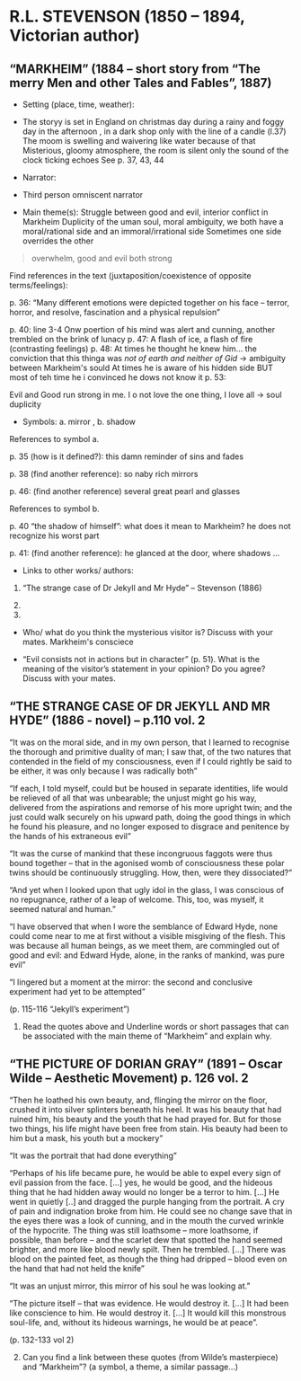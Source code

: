 # R.L. STEVENSON (1850 – 1894, Victorian author)

## “MARKHEIM”  (1884 – short story from “The merry Men and other Tales and Fables”, 1887)
-   Setting (place, time, weather): 
- The storyy is set in England on christmas day during a rainy and foggy day in the afternoon , in a dark shop only with the line of a candle (l.37)
The moom is swelling and waivering like water because of that    
Misterious, gloomy atmosphere, the room is silent only the sound of the clock ticking echoes
See p. 37, 43, 44

  

-   Narrator: 
- Third person omniscent narrator
  

-   Main theme(s): 
Struggle between good and evil, interior conflict in Markheim
Duplicity of the uman soul, moral ambiguity, we both have a moral/rational side and an immoral/irrational side
Sometimes one side overrides the other
> overwhelm, good and evil both strong
  

Find references in the text (juxtaposition/coexistence of opposite terms/feelings):

  

p. 36: “Many different emotions were depicted together on his face – terror, horror, and resolve, fascination and a physical repulsion”

p. 40:
	line 3-4 
	Onw poertion of his mind was alert and cunning, another trembled on the brink of lunacy
p. 47:
A flash of ice, a flash of fire (contrasting feelings)
p. 48:
At times he thought he knew him... the conviction that this thinga was _not of earth and neither of Gid_ $\to$ ambiguity between Markheim's sould 
At times he is aware of his hidden side BUT most of teh time he i convinced he dows not know it
p. 53:

Evil and Good run strong in me. I o not love the one thing, I love all $\to$ soul duplicity

  
  

-   Symbols: a. mirror , b. shadow
    

  

References to symbol a.

p. 35 (how is it defined?): this damn reminder of sins and fades

p. 38 (find another reference):  so naby rich mirrors 

p. 46: (find another reference) several great pearl  and glasses
  

References to symbol b.

p. 40 “the shadow of himself”: what does it mean to Markheim?  he does not recognize his worst part

p. 41: (find another reference): he glanced at the door, where shadows ...

  

-   Links to other works/ authors:
    

1. “The strange case of Dr Jekyll and Mr Hyde” – Stevenson (1886)

2.

3.

  

-   Who/ what do you think the mysterious visitor is? Discuss with your mates.
    Markheim's consciece

  

-   “Evil consists not in actions but in character” (p. 51). What is the meaning of the visitor’s statement in your opinion? Do you agree? Discuss with your mates.
    

  
  

## “THE STRANGE CASE OF DR JEKYLL AND MR HYDE”  (1886 - novel) – p.110 vol. 2

“It was on the moral side, and in my own person, that I learned to recognise the thorough and primitive duality of man; I saw that, of the two natures that contended in the field of my consciousness, even if I could rightly be said to be either, it was only because I was radically both”

  

“If each, I told myself, could but be housed in separate identities, life would be relieved of all that was unbearable; the unjust might go his way, delivered from the aspirations and remorse of his more upright twin; and the just could walk securely on his upward path, doing the good things in which he found his pleasure, and no longer exposed to disgrace and penitence by the hands of his extraneous evil”

  

“It was the curse of mankind that these incongruous faggots were thus bound together – that in the agonised womb of consciousness these polar twins should be continuously struggling. How, then, were they dissociated?”

  

“And yet when I looked upon that ugly idol in the glass, I was conscious of no repugnance, rather of a leap of welcome. This, too, was myself, it seemed natural and human.”

  

“I have observed that when I wore the semblance of Edward Hyde, none could come near to me at first without a visible misgiving of the flesh. This was because all human beings, as we meet them, are commingled out of good and evil: and Edward Hyde, alone, in the ranks of mankind, was pure evil”

  

“I lingered but a moment at the mirror: the second and conclusive experiment had yet to be attempted”

  

(p. 115-116 “Jekyll’s experiment”)

  

1.  Read the quotes above and Underline words or short passages that can be associated with the main theme of “Markheim” and explain why.
    

  

## “THE PICTURE OF DORIAN GRAY” (1891 – Oscar Wilde – Aesthetic Movement) p. 126 vol. 2

“Then he loathed his own beauty, and, flinging the mirror on the floor, crushed it into silver splinters beneath his heel. It was his beauty that had ruined him, his beauty and the youth that he had prayed for. But for those two things, his life might have been free from stain. His beauty had been to him but a mask, his youth but a mockery”

  

“It was the portrait that had done everything”

  

“Perhaps of his life became pure, he would be able to expel every sign of evil passion from the face. […] yes, he would be good, and the hideous thing that he had hidden away would no longer be a terror to him. […] He went in quietly [..] and dragged the purple hanging from the portrait. A cry of pain and indignation broke from him. He could see no change save that in the eyes there was a look of cunning, and in the mouth the curved wrinkle of the hypocrite. The thing was still loathsome – more loathsome, if possible, than before – and the scarlet dew that spotted the hand seemed brighter, and more like blood newly spilt. Then he trembled. […] There was blood on the painted feet, as though the thing had dripped – blood even on the hand that had not held the knife”

  

“It was an unjust mirror, this mirror of his soul he was looking at.”

  

“The picture itself – that was evidence. He would destroy it. […] It had been like conscience to him. He would destroy it. […] It would kill this monstrous soul-life, and, without its hideous warnings, he would be at peace”.

(p. 132-133 vol 2)

2.  Can you find a link between these quotes (from Wilde’s masterpiece) and “Markheim”? (a symbol, a theme, a similar passage…)
<!--stackedit_data:
eyJoaXN0b3J5IjpbMTQzNjYzMTMyMCw2NzkwODI3NjcsNjU5MT
gzMjI2LDIwNDg2MjI5ODBdfQ==
-->